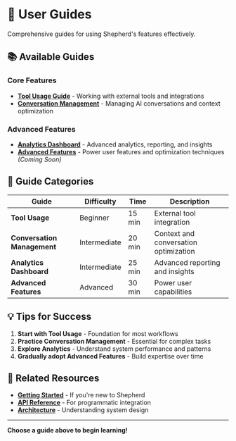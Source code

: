 # 📖 User Guides

Comprehensive guides for using Shepherd's features effectively.

## 📚 Available Guides

### Core Features
- **[Tool Usage Guide](tool-usage.md)** - Working with external tools and integrations
- **[Conversation Management](conversation-management.md)** - Managing AI conversations and context optimization

### Advanced Features  
- **[Analytics Dashboard](analytics-dashboard.md)** - Advanced analytics, reporting, and insights
- **[Advanced Features](advanced-features.md)** - Power user features and optimization techniques *(Coming Soon)*

## 🎯 Guide Categories

| Guide | Difficulty | Time | Description |
|-------|------------|------|-------------|
| **Tool Usage** | Beginner | 15 min | External tool integration |
| **Conversation Management** | Intermediate | 20 min | Context and conversation optimization |
| **Analytics Dashboard** | Intermediate | 25 min | Advanced reporting and insights |
| **Advanced Features** | Advanced | 30 min | Power user capabilities |

## 💡 Tips for Success

1. **Start with Tool Usage** - Foundation for most workflows
2. **Practice Conversation Management** - Essential for complex tasks
3. **Explore Analytics** - Understand system performance and patterns
4. **Gradually adopt Advanced Features** - Build expertise over time

## 🔗 Related Resources

- **[Getting Started](../01-getting-started/)** - If you're new to Shepherd
- **[API Reference](../03-api-reference/)** - For programmatic integration
- **[Architecture](../04-architecture/)** - Understanding system design

---

**Choose a guide above to begin learning!**